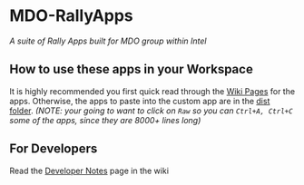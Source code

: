 MDO-RallyApps
=============
_A suite of Rally Apps built for MDO group within Intel_

## How to use these apps in your Workspace
It is highly recommended you first quick read through the [Wiki Pages](https://github.com/arring/MDO-RallyApps/wiki) for the apps. Otherwise, the apps to paste into the custom app are in the [dist folder](https://github.com/arring/MDO-RallyApps/tree/master/dist). _(NOTE: your going to want to click on `Raw` so you can `Ctrl+A, Ctrl+C` some of the apps, since they are 8000+ lines long)_

## For Developers
Read the [Developer Notes](https://github.com/arring/MDO-RallyApps/wiki/Developer-Notes) page in the wiki
